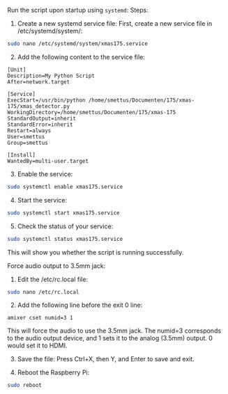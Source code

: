 

Run the script upon startup using `systemd`:
Steps:

1.  Create a new systemd service file: First, create a new service file in /etc/systemd/system/:
```bash
sudo nano /etc/systemd/system/xmas175.service
```
2. Add the following content to the service file:
```text
[Unit]
Description=My Python Script
After=network.target

[Service]
ExecStart=/usr/bin/python /home/smettus/Documenten/175/xmas-175/xmas_detector.py
WorkingDirectory=/home/smettus/Documenten/175/xmas-175
StandardOutput=inherit
StandardError=inherit
Restart=always
User=smettus
Group=smettus

[Install]
WantedBy=multi-user.target
```

3. Enable the service:
```bash
sudo systemctl enable xmas175.service
```
4. Start the service:
```bash
sudo systemctl start xmas175.service
```
5. Check the status of your service:
```bash
sudo systemctl status xmas175.service
```
This will show you whether the script is running successfully.



Force audio output to 3.5mm jack:
1.    Edit the /etc/rc.local file:
```bash
sudo nano /etc/rc.local
```
2. Add the following line before the exit 0 line:
```text
amixer cset numid=3 1
```
This will force the audio to use the 3.5mm jack. The numid=3 corresponds to the audio output device, and 1 sets it to the analog (3.5mm) output. 0 would set it to HDMI.

3. Save the file: Press Ctrl+X, then Y, and Enter to save and exit.

4. Reboot the Raspberry Pi:
```bash
sudo reboot
```